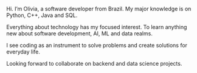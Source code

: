  Hi. I’m Olivia, a software developer from Brazil. My major knowledge is on Python, C++, Java and SQL.
 
 Everything about technology has my focused interest. To learn anything new about software development, AI, ML and data realms.

 I see coding as an instrument to solve problems and create solutions for everyday life.
 
 Looking forward to collaborate on backend and data science projects.

<!---
olivialrp/olivialrp is a ✨ special ✨ repository because its `README.md` (this file) appears on your GitHub profile.
You can click the Preview link to take a look at your changes.
--->
